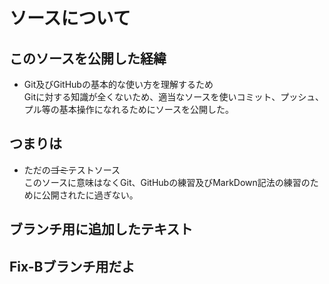 # ソースについて  
 ## このソースを公開した経緯
 - Git及びGitHubの基本的な使い方を理解するため  
  Gitに対する知識が全くないため、適当なソースを使いコミット、プッシュ、プル等の基本操作になれるためにソースを公開した。

 ## つまりは
  - ただの~~ゴミ~~テストソース  
  このソースに意味はなくGit、GitHubの練習及びMarkDown記法の練習のために公開されたに過ぎない。

 ## ブランチ用に追加したテキスト

 ## Fix-Bブランチ用だよ
